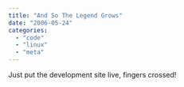 ```yaml
---
title: "And So The Legend Grows"
date: "2006-05-24"
categories: 
  - "code"
  - "linux"
  - "meta"
---
```


Just put the development site live, fingers crossed!
